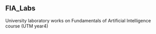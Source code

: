## FIA_Labs

University laboratory works on Fundamentals of Artificial Intelligence course (UTM year4)